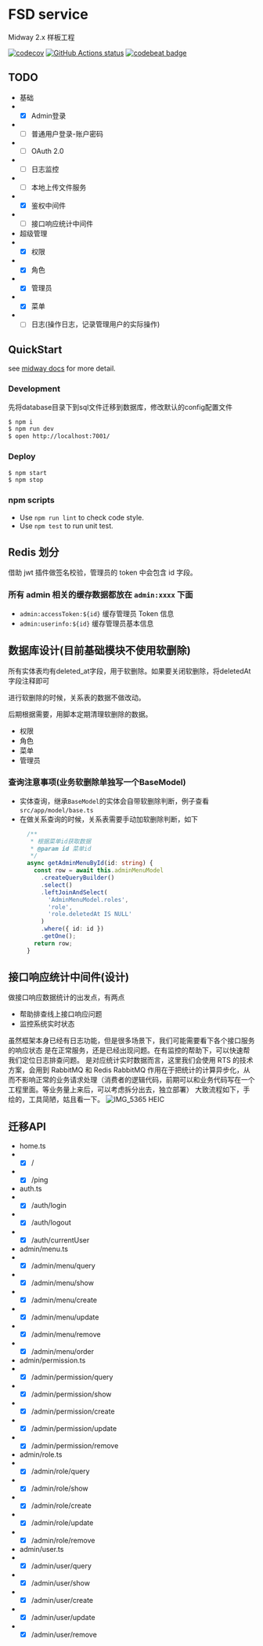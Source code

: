 # FSD service

Midway 2.x 样板工程

[![codecov](https://codecov.io/gh/fsd-nodejs/service-mw2/branch/master/graph/badge.svg)](https://codecov.io/gh/fsd-nodejs/service-mw2)
[![GitHub Actions status](https://github.com/fsd-nodejs/service-mw2/workflows/Node.js%20CI/badge.svg)](https://github.com/fsd-nodejs/service-mw2)
[![codebeat badge](https://codebeat.co/badges/ed780b5a-d9e8-41a8-8bc9-8bcb3263c6ce)](https://codebeat.co/projects/github-com-fsd-nodejs-service-mw2-master)

## TODO

- 基础
- - [x] Admin登录
- - [ ] 普通用户登录-账户密码
- - [ ] OAuth 2.0
- - [ ] 日志监控
- - [ ] 本地上传文件服务
- - [x] 鉴权中间件
- - [ ] 接口响应统计中间件

- 超级管理
- - [x] 权限
- - [x] 角色
- - [x] 管理员
- - [x] 菜单
- - [ ] 日志(操作日志，记录管理用户的实际操作)

## QuickStart

<!-- add docs here for user -->

see [midway docs][midway] for more detail.

### Development

先将database目录下到sql文件迁移到数据库，修改默认的config配置文件

```bash
$ npm i
$ npm run dev
$ open http://localhost:7001/
```

### Deploy

```bash
$ npm start
$ npm stop
```

### npm scripts

- Use `npm run lint` to check code style.
- Use `npm test` to run unit test.


[midway]: https://midwayjs.org


## Redis 划分
借助 jwt 插件做签名校验，管理员的 token 中会包含 id 字段。

### 所有 admin 相关的缓存数据都放在 `admin:xxxx` 下面

- `admin:accessToken:${id}` 缓存管理员 Token 信息
- `admin:userinfo:${id}` 缓存管理员基本信息

## 数据库设计(目前基础模块不使用软删除)
所有实体表均有deleted_at字段，用于软删除。如果要关闭软删除，将deletedAt字段注释即可

进行软删除的时候，关系表的数据不做改动。

后期根据需要，用脚本定期清理软删除的数据。
- 权限
- 角色
- 菜单
- 管理员

### 查询注意事项(业务软删除单独写一个BaseModel)
- 实体查询，继承`BaseModel`的实体会自带软删除判断，例子查看`src/app/model/base.ts`
- 在做关系查询的时候，关系表需要手动加软删除判断，如下
  ```typescript
    /**
     * 根据菜单id获取数据
     * @param id 菜单id
     */
    async getAdminMenuById(id: string) {
      const row = await this.adminMenuModel
        .createQueryBuilder()
        .select()
        .leftJoinAndSelect(
          'AdminMenuModel.roles',
          'role',
          'role.deletedAt IS NULL'
        )
        .where({ id: id })
        .getOne();
      return row;
    }
  ```

## 接口响应统计中间件(设计)
做接口响应数据统计的出发点，有两点
- 帮助排查线上接口响应问题
- 监控系统实时状态

虽然框架本身已经有日志功能，但是很多场景下，我们可能需要看下各个接口服务的响应状态
是在正常服务，还是已经出现问题。在有监控的帮助下，可以快速帮我们定位日志排查问题。
是对应统计实时数据而言，这里我们会使用 RTS 的技术方案，会用到 RabbitMQ 和 Redis 
RabbitMQ 作用在于把统计的计算异步化，从而不影响正常的业务请求处理（消费者的逻辑代码，前期可以和业务代码写在一个工程里面。等业务量上来后，可以考虑拆分出去，独立部署）
大致流程如下，手绘的，工具简陋，姑且看一下。
![IMG_5365 HEIC](https://user-images.githubusercontent.com/10667077/101478900-55a4cb00-398c-11eb-97c3-4a41195c572d.JPG)


## 迁移API

- home.ts
- - [x] /
- - [x] /ping

- auth.ts
- - [x] /auth/login
- - [x] /auth/logout
- - [x] /auth/currentUser

- admin/menu.ts
- - [x] /admin/menu/query
- - [x] /admin/menu/show
- - [x] /admin/menu/create
- - [x] /admin/menu/update
- - [x] /admin/menu/remove
- - [x] /admin/menu/order

- admin/permission.ts
- - [x] /admin/permission/query
- - [x] /admin/permission/show
- - [x] /admin/permission/create
- - [x] /admin/permission/update
- - [x] /admin/permission/remove

- admin/role.ts
- - [x] /admin/role/query
- - [x] /admin/role/show
- - [x] /admin/role/create
- - [x] /admin/role/update
- - [x] /admin/role/remove

- admin/user.ts
- - [x] /admin/user/query
- - [x] /admin/user/show
- - [x] /admin/user/create
- - [x] /admin/user/update
- - [x] /admin/user/remove